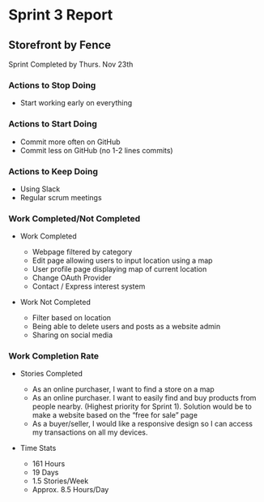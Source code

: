 # Sprint 3 Report
## Storefront by Fence
Sprint Completed by Thurs. Nov 23th

### Actions to Stop Doing
* Start working early on everything

### Actions to Start Doing
* Commit more often on GitHub
* Commit less on GitHub (no 1-2 lines commits)

### Actions to Keep Doing
* Using Slack
* Regular scrum meetings

### Work Completed/Not Completed
* Work Completed
  * Webpage filtered by category
  * Edit page allowing users to input location using a map
  * User profile page displaying map of current location
  * Change OAuth Provider
  * Contact / Express interest system

* Work Not Completed
  * Filter based on location
  * Being able to delete users and posts as a website admin
  * Sharing on social media

### Work Completion Rate
* Stories Completed
  * As an online purchaser, I want to find a store on a map
  * As an online purchaser. I want to easily find and buy products from people nearby. (Highest priority for Sprint 1). Solution would be to make a website based on the “free for sale” page 
  * As a buyer/seller, I would like a responsive design so I can access my transactions on all my devices.

* Time Stats
  * 161 Hours
  * 19 Days
  * 1.5 Stories/Week
  * Approx. 8.5 Hours/Day
